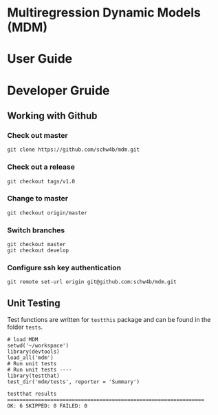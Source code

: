 # Multiregression Dynamic Models (MDM)

# User Guide

# Developer Gruide

## Working with Github

### Check out master
    git clone https://github.com/schw4b/mdm.git
  
### Check out a release
    git checkout tags/v1.0
  
### Change to master
    git checkout origin/master
    
### Switch branches
    git checkout master
    git checkout develop

### Configure ssh key authentication
    git remote set-url origin git@github.com:schw4b/mdm.git

## Unit Testing
Test functions are written for `testthis` package and can be found in the folder `tests`.
    
    # load MDM
    setwd('~/workspace')
    library(devtools)
    load_all('mdm')
    # Run unit tests
    # Run unit tests ----
    library(testthat)
    test_dir('mdm/tests', reporter = 'Summary')
    
    testthat results ================================================================
    OK: 6 SKIPPED: 0 FAILED: 0
    
    
